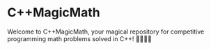 # C++MagicMath

Welcome to C++MagicMath, your magical repository for competitive programming math problems solved in C++! 🚀🔢🧙‍♂️
